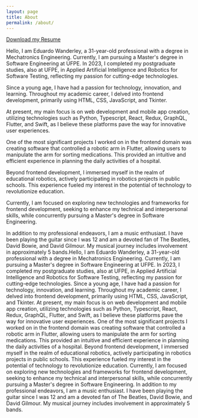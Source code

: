 ```yaml
---
layout: page
title: About
permalink: /about/
---
```

[Download my Resume](/assets/files/cv-eduardo-07-05.pdf)

Hello, I am Eduardo Wanderley, a 31-year-old professional with a degree in Mechatronics Engineering. Currently, I am pursuing a Master's degree in Software Engineering at UFPE. In 2023, I completed my postgraduate studies, also at UFPE, in Applied Artificial Intelligence and Robotics for Software Testing, reflecting my passion for cutting-edge technologies.

Since a young age, I have had a passion for technology, innovation, and learning. Throughout my academic career, I delved into frontend development, primarily using HTML, CSS, JavaScript, and Tkinter.

At present, my main focus is on web development and mobile app creation, utilizing technologies such as Python, Typescript, React, Redux, GraphQL, Flutter, and Swift, as I believe these platforms pave the way for innovative user experiences.

One of the most significant projects I worked on in the frontend domain was creating software that controlled a robotic arm in Flutter, allowing users to manipulate the arm for sorting medications. This provided an intuitive and efficient experience in planning the daily activities of a hospital.

Beyond frontend development, I immersed myself in the realm of educational robotics, actively participating in robotics projects in public schools. This experience fueled my interest in the potential of technology to revolutionize education.

Currently, I am focused on exploring new technologies and frameworks for frontend development, seeking to enhance my technical and interpersonal skills, while concurrently pursuing a Master's degree in Software Engineering.

In addition to my professional endeavors, I am a music enthusiast. I have been playing the guitar since I was 12 and am a devoted fan of The Beatles, David Bowie, and David Gilmour. My musical journey includes involvement in approximately 5 bands.Hello, I am Eduardo Wanderley, a 31-year-old professional with a degree in Mechatronics Engineering. Currently, I am pursuing a Master's degree in Software Engineering at UFPE. In 2023, I completed my postgraduate studies, also at UFPE, in Applied Artificial Intelligence and Robotics for Software Testing, reflecting my passion for cutting-edge technologies. Since a young age, I have had a passion for technology, innovation, and learning. Throughout my academic career, I delved into frontend development, primarily using HTML, CSS, JavaScript, and Tkinter. At present, my main focus is on web development and mobile app creation, utilizing technologies such as Python, Typescript, React, Redux, GraphQL, Flutter, and Swift, as I believe these platforms pave the way for innovative user experiences. One of the most significant projects I worked on in the frontend domain was creating software that controlled a robotic arm in Flutter, allowing users to manipulate the arm for sorting medications. This provided an intuitive and efficient experience in planning the daily activities of a hospital. Beyond frontend development, I immersed myself in the realm of educational robotics, actively participating in robotics projects in public schools. This experience fueled my interest in the potential of technology to revolutionize education. Currently, I am focused on exploring new technologies and frameworks for frontend development, seeking to enhance my technical and interpersonal skills, while concurrently pursuing a Master's degree in Software Engineering. In addition to my professional endeavors, I am a music enthusiast. I have been playing the guitar since I was 12 and am a devoted fan of The Beatles, David Bowie, and David Gilmour. My musical journey includes involvement in approximately 5 bands.
